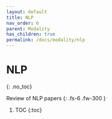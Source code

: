 ```yaml
---
layout: default
title: NLP
nav_order: 6
parent: Modality
has_children: true
permalink: /docs/modality/nlp
---
```


# NLP
{: .no_toc}

Review of NLP papers
{: .fs-6 .fw-300 }
1. TOC
{:toc}
